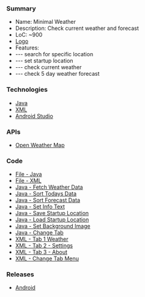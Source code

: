 ### Summary
- Name: Minimal Weather
- Description: Check current weather and forecast
- LoC: ~900
- [Logo](https://github.com/Sinc0/AndroidMinimalWeather/blob/master/app/src/main/res/mipmap-xxxhdpi/ic_launcher.png)
- Features:
- \--- search for specific location
- \--- set startup location
- \--- check current weather
- \--- check 5 day weather forecast

### Technologies
- [Java](https://www.java.com/en/)
- [XML](https://en.wikipedia.org/wiki/XML)
- [Android Studio](https://developer.android.com/studio)

### APIs
- [Open Weather Map](https://openweathermap.org/)

### Code
- [File - Java](https://github.com/Sinc0/AndroidMinimalWeather/blob/master/app/src/main/java/java/minimal/weather/MainActivity.java)
- [File - XML](https://github.com/Sinc0/AndroidMinimalWeather/blob/master/app/src/main/res/layout/activity_main.xml)
- [Java - Fetch Weather Data](https://github.com/Sinc0/AndroidMinimalWeather/blob/master/app/src/main/java/java/minimal/weather/MainActivity.java#L55-L65)
- [Java - Sort Todays Data](https://github.com/Sinc0/AndroidMinimalWeather/blob/master/app/src/main/java/java/minimal/weather/MainActivity.java#L368-L376)
- [Java - Sort Forecast Data](https://github.com/Sinc0/AndroidMinimalWeather/blob/master/app/src/main/java/java/minimal/weather/MainActivity.java#L378-L388)
- [Java - Set Info Text](https://github.com/Sinc0/AndroidMinimalWeather/blob/master/app/src/main/java/java/minimal/weather/MainActivity.java#L418-L447)
- [Java - Save Startup Location](https://github.com/Sinc0/AndroidMinimalWeather/blob/master/app/src/main/java/java/minimal/weather/MainActivity.java#L545-L575)
- [Java - Load Startup Location](https://github.com/Sinc0/AndroidMinimalWeather/blob/master/app/src/main/java/java/minimal/weather/MainActivity.java#L68-L81)
- [Java - Set Background Image](https://github.com/Sinc0/AndroidMinimalWeather/blob/master/app/src/main/java/java/minimal/weather/MainActivity.java#L234-L253)
- [Java - Change Tab](https://github.com/Sinc0/AndroidMinimalWeather/blob/master/app/src/main/java/java/minimal/weather/MainActivity.java#L464-L542)
- [XML - Tab 1 Weather](https://github.com/Sinc0/AndroidMinimalWeather/blob/master/app/src/main/res/layout/activity_main.xml#L15-L91)
- [XML - Tab 2 - Settings](https://github.com/Sinc0/AndroidMinimalWeather/blob/master/app/src/main/res/layout/activity_main.xml#L93-L152)
- [XML - Tab 3 - About](https://github.com/Sinc0/AndroidMinimalWeather/blob/master/app/src/main/res/layout/activity_main.xml#L154-L281)
- [XML - Change Tab Menu](https://github.com/Sinc0/AndroidMinimalWeather/blob/master/app/src/main/res/layout/activity_main.xml#L283-L338)

### Releases
- [Android](https://github.com/Sinc0/AndroidMinimalWeather/releases/download/1.0.2/unsigned-jmw-1.0.2.apk)

